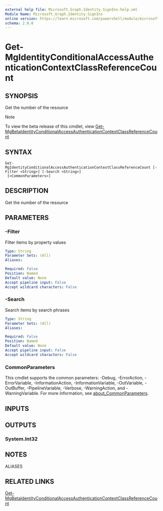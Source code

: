 ```yaml
---
external help file: Microsoft.Graph.Identity.SignIns-help.xml
Module Name: Microsoft.Graph.Identity.SignIns
online version: https://learn.microsoft.com/powershell/module/microsoft.graph.identity.signins/get-mgidentityconditionalaccessauthenticationcontextclassreferencecount
schema: 2.0.0
---
```


# Get-MgIdentityConditionalAccessAuthenticationContextClassReferenceCount

## SYNOPSIS
Get the number of the resource

> [!NOTE]
> To view the beta release of this cmdlet, view [Get-MgBetaIdentityConditionalAccessAuthenticationContextClassReferenceCount](/powershell/module/Microsoft.Graph.Beta.Identity.SignIns/Get-MgIdentityConditionalAccessAuthenticationContextClassReferenceCount?view=graph-powershell-beta)

## SYNTAX

```
Get-MgIdentityConditionalAccessAuthenticationContextClassReferenceCount [-Filter <String>] [-Search <String>]
 [<CommonParameters>]
```

## DESCRIPTION
Get the number of the resource

## PARAMETERS

### -Filter
Filter items by property values

```yaml
Type: String
Parameter Sets: (All)
Aliases:

Required: False
Position: Named
Default value: None
Accept pipeline input: False
Accept wildcard characters: False
```

### -Search
Search items by search phrases

```yaml
Type: String
Parameter Sets: (All)
Aliases:

Required: False
Position: Named
Default value: None
Accept pipeline input: False
Accept wildcard characters: False
```

### CommonParameters
This cmdlet supports the common parameters: -Debug, -ErrorAction, -ErrorVariable, -InformationAction, -InformationVariable, -OutVariable, -OutBuffer, -PipelineVariable, -Verbose, -WarningAction, and -WarningVariable. For more information, see [about_CommonParameters](http://go.microsoft.com/fwlink/?LinkID=113216).

## INPUTS

## OUTPUTS

### System.Int32
## NOTES

ALIASES

## RELATED LINKS
[Get-MgBetaIdentityConditionalAccessAuthenticationContextClassReferenceCount](/powershell/module/Microsoft.Graph.Beta.Identity.SignIns/Get-MgIdentityConditionalAccessAuthenticationContextClassReferenceCount?view=graph-powershell-beta)

